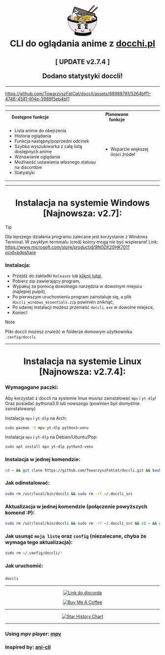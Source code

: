 <h1 align="center">
<img src="icon_1.png" alt="Icon" width="100" height="100"> <br>
CLI do oglądania anime z <a href="https://docchi.pl/">docchi.pl</a>
</h1>

<h2 align="center">
[ UPDATE v2.7.4 ]

Dodano statystyki doccli!
</h2>

---


https://github.com/TowarzyszFatCat/doccli/assets/68988781/5264bff1-4746-4581-814e-3989f5eb4bf1


---

<table align="center">
<tr>
    <th><div style="width:50%">Dostępne funkcje</div></th>
    <th><div style="width:50%">Planowane funkcje</div></th>
</tr>
<tr>
<td>

- Lista anime do obejrzenia
- Historia oglądania
- Funkcja następny/poprzedni odcinek
- Szybka wyszukiwarka z całą listą dostępnych anime
- Wznawianie oglądania 
- Możliwość ustawienia własnego statusu na discordzie
- Statystyki

</td>
<td>

- Wsparcie większej ilości źródeł

</td>
</tr>
</table>

---

<h1 align="center">
    Instalacja na systemie Windows [Najnowsza: v2.7]:

</h1>

> [!TIP]
> Dla lepszego działania programu zalecane jest korzystanie z Windows Terminal.
> W zwykłym terminalu (cmd) kolory mogą nie być wspierane! Link:
> https://www.microsoft.com/store/productId/9N0DX20HK701?ocid=pdpshare

<h3>Instalacja:</h3>

- Przejdź do zakładki `Releases` lub <a href="https://github.com/TowarzyszFatCat/doccli/releases/latest">kliknij tutaj</a>,
- Pobierz zip zawierający program,
- Wypakuj za pomocą dowolnego narzędzia w dowolnym miejscu (najlepiej pulpit),
- Po pierwszym uruchomieniu program zainstaluje się, a plik `doccli_windows_essentials.zip` powinien zniknąć,
- Po udanej instalacji możesz przenieść `doccli.exe` w dowolne miejsce,
- Koniec!

> [!NOTE]  
> Pliki doccli możesz znaleźć w folderze domowym użytkownika `.config/doccli`


---
<h1 align="center">
    Instalacja na systemie Linux [Najnowsza: v2.7.4]:

</h1>

### Wymagagane paczki:
Aby korzystać z doccli na systemie linux musisz zainstalować `mpv` i `yt-dlp`! Oraz posiadać pythona3.9 lub nowszego (powinien być domyślnie zainstalowany)

Instalacja `mpv` i `yt-dlp` na Arch:
```bash
sudo pacman -S mpv yt-dlp python3-venv
```

Instalacja `mpv` i `yt-dlp` na Debian/Ubuntu/Pop:
```bash
sudo apt install mpv yt-dlp python3-venv
```

### Instalacja w jednej komendzie:
```bash
cd ~ && git clone https://github.com/TowarzyszFatCat/doccli.git && bash doccli/install.sh
```

### Jak odinstalować:
```bash
sudo rm /usr/local/bin/doccli && sudo rm -rf ~/.doccli_src
```

### Aktualizacja w jednej komendzie (połączenie powyższych komend :P):
```bash
sudo rm /usr/local/bin/doccli && sudo rm -rf ~/.doccli_src && cd ~ && git clone https://github.com/TowarzyszFatCat/doccli.git && bash doccli/install.sh
```

### Jak usunąć `moją listę` oraz `config` (niezalecane, chyba że wymaga tego aktualizacja):
```bash
sudo rm ~/.config/doccli/*
```

### Jak uruchomić:
#####
```bash
doccli
```

---
<p align="center">
<a href="https://discord.gg/FgfSM7bSEK" target="_blank"><img src="https://dcbadge.limes.pink/api/server/https://discord.gg/FgfSM7bSEK" alt="Link do discorda" style="width: 250px !important;box-shadow: 0px 3px 2px 0px rgba(190, 190, 190, 0.5) !important;-webkit-box-shadow: 0px 3px 2px 0px rgba(190, 190, 190, 0.5) !important;" ></a>
</p>
<p align="center">
<a href="https://www.buymeacoffee.com/towarzyszfatcat" target="_blank"><img src="https://www.buymeacoffee.com/assets/img/custom_images/orange_img.png" alt="Buy Me A Coffee" style="height: 50px !important;width: 250px !important;box-shadow: 0px 3px 2px 0px rgba(190, 190, 190, 0.5) !important;-webkit-box-shadow: 0px 3px 2px 0px rgba(190, 190, 190, 0.5) !important;" ></a>
</p>


---

<div align="center">
    
[![Star History Chart](https://api.star-history.com/svg?repos=TowarzyszFatCat/doccli&type=Date)](https://star-history.com/)

</div>

---

### Using mpv player: <a href="https://github.com/mpv-player/mpv">mpv</a>
### Inspired by: <a href="https://github.com/pystardust/ani-cli">ani-cli</a>
